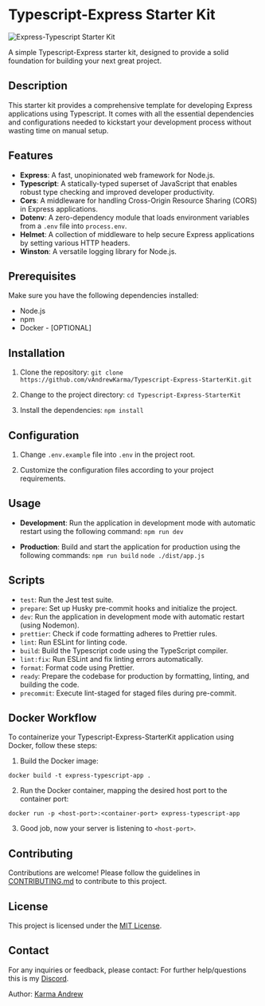 # Typescript-Express Starter Kit

![Express-Typescript Starter Kit](https://repository-images.githubusercontent.com/162537377/9c807700-9828-11ea-8a3b-47411956130e)

A simple Typescript-Express starter kit, designed to provide a solid foundation for building your next great project.

## Description

This starter kit provides a comprehensive template for developing Express applications using Typescript. It comes with all the essential dependencies and configurations needed to kickstart your development process without wasting time on manual setup.

## Features

- **Express**: A fast, unopinionated web framework for Node.js.
- **Typescript**: A statically-typed superset of JavaScript that enables robust type checking and improved developer productivity.
- **Cors**: A middleware for handling Cross-Origin Resource Sharing (CORS) in Express applications.
- **Dotenv**: A zero-dependency module that loads environment variables from a `.env` file into `process.env`.
- **Helmet**: A collection of middleware to help secure Express applications by setting various HTTP headers.
- **Winston**: A versatile logging library for Node.js.

## Prerequisites

Make sure you have the following dependencies installed:

- Node.js 
- npm 
- Docker - [OPTIONAL]

## Installation

1. Clone the repository:
`git clone https://github.com/vAndrewKarma/Typescript-Express-StarterKit.git`

2. Change to the project directory:
`cd Typescript-Express-StarterKit`

3. Install the dependencies:
`npm install`

## Configuration

1. Change  `.env.example` file  into `.env` in the project root.

2. Customize the configuration files according to your project requirements.

## Usage

- **Development**: Run the application in development mode with automatic restart using the following command:
`npm run dev`

- **Production**: Build and start the application for production using the following commands:
`npm run build`
`node ./dist/app.js`


## Scripts

- `test`: Run the Jest test suite.
- `prepare`: Set up Husky pre-commit hooks and initialize the project.
- `dev`: Run the application in development mode with automatic restart (using Nodemon).
- `prettier`: Check if code formatting adheres to Prettier rules.
- `lint`: Run ESLint for linting code.
- `build`: Build the Typescript code using the TypeScript compiler.
- `lint:fix`: Run ESLint and fix linting errors automatically.
- `format`: Format code using Prettier.
- `ready`: Prepare the codebase for production by formatting, linting, and building the code.
- `precommit`: Execute lint-staged for staged files during pre-commit.

## Docker Workflow

To containerize your Typescript-Express-StarterKit application using Docker, follow these steps:

1. Build the Docker image:

`docker build -t express-typescript-app .`

2. Run the Docker container, mapping the desired host port to the container port:
    
`docker run -p <host-port>:<container-port> express-typescript-app`


3. Good job, now your server is listening to `<host-port>`.

## Contributing

Contributions are welcome! Please follow the guidelines in [CONTRIBUTING.md](https://github.com/vAndrewKarma/Typescript-Express-StarterKit/blob/main/CONTRIBUTING.md) to contribute to this project.

## License

This project is licensed under the [MIT License](https://opensource.org/licenses/MIT).

## Contact

For any inquiries or feedback, please contact:
For further help/questions this is my [Discord](https://discord.gg/Sd9tzBPX).


Author: [Karma Andrew](mailto:karma.andrew16@gmail.com)
